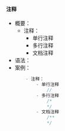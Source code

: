 #### 注释

- 概要：
    - 注释：
        - 单行注释
        - 多行注释
        - 文档注释
- 语法：
- 案例：
    ```java
        - 注释：
            - 单行注释
                //
            - 多行注释
                /*
                */
            - 文档注释
                /**
                */
    ```
